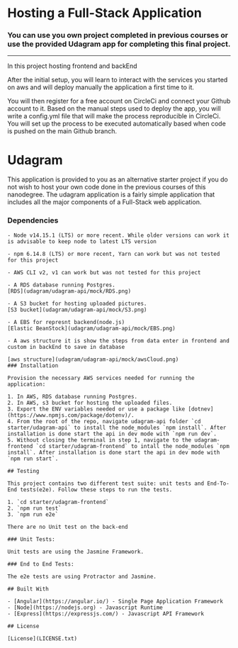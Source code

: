 # Hosting a Full-Stack Application

### **You can use you own project completed in previous courses or use the provided Udagram app for completing this final project.**

---

In this project hosting frontend and backEnd

After the initial setup, you will learn to interact with the services you started on aws and will deploy manually the application a first time to it.

You will then register for a free account on CircleCi and connect your Github account to it. Based on the manual steps used to deploy the app, you will write a config.yml file that will make the process reproducible in CircleCi. You will set up the process to be executed automatically based when code is pushed on the main Github branch.

# Udagram

This application is provided to you as an alternative starter project if you do not wish to host your own code done in the previous courses of this nanodegree. The udagram application is a fairly simple application that includes all the major components of a Full-Stack web application.

### Dependencies

```
- Node v14.15.1 (LTS) or more recent. While older versions can work it is advisable to keep node to latest LTS version

- npm 6.14.8 (LTS) or more recent, Yarn can work but was not tested for this project

- AWS CLI v2, v1 can work but was not tested for this project

- A RDS database running Postgres.
[RDS](udagram/udagram-api/mock/RDS.png)

- A S3 bucket for hosting uploaded pictures.
[S3 bucket](udagram/udagram-api/mock/S3.png)

- A EBS for represnt backend(node.js)
[Elastic BeanStock](udagram/udagram-api/mock/EBS.png)

- A aws structure it is show the steps from data enter in frontend and custom in backEnd to save in database

[aws structure](udagram/udagram-api/mock/awsCloud.png)
### Installation

Provision the necessary AWS services needed for running the application:

1. In AWS, RDS database running Postgres.
2. In AWS, s3 bucket for hosting the uploaded files.
3. Export the ENV variables needed or use a package like [dotnev](https://www.npmjs.com/package/dotenv)/.
4. From the root of the repo, navigate udagram-api folder `cd starter/udagram-api` to install the node_modules `npm install`. After installation is done start the api in dev mode with `npm run dev`.
5. Without closing the terminal in step 1, navigate to the udagram-frontend `cd starter/udagram-frontend` to intall the node_modules `npm install`. After installation is done start the api in dev mode with `npm run start`.

## Testing

This project contains two different test suite: unit tests and End-To-End tests(e2e). Follow these steps to run the tests.

1. `cd starter/udagram-frontend`
2. `npm run test`
3. `npm run e2e`

There are no Unit test on the back-end

### Unit Tests:

Unit tests are using the Jasmine Framework.

### End to End Tests:

The e2e tests are using Protractor and Jasmine.

## Built With

- [Angular](https://angular.io/) - Single Page Application Framework
- [Node](https://nodejs.org) - Javascript Runtime
- [Express](https://expressjs.com/) - Javascript API Framework

## License

[License](LICENSE.txt)
```
